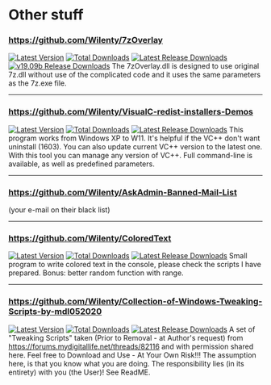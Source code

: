 # Other stuff

### https://github.com/Wilenty/7zOverlay
[![Latest Version](https://img.shields.io/github/release/Wilenty/7zOverlay.svg)](https://github.com/Wilenty/7zOverlay/releases/latest)
[![Total Downloads](https://img.shields.io/github/downloads/Wilenty/7zOverlay/total.svg)](https://github.com/Wilenty/7zOverlay/releases)
[![Latest Release Downloads](https://img.shields.io/github/downloads/Wilenty/7zOverlay/latest/total.svg)](https://github.com/Wilenty/7zOverlay/releases/latest)
[![v19.09b Release Downloads](https://img.shields.io/github/downloads/Wilenty/7zOverlay/v19.09b/total.svg)](https://github.com/Wilenty/7zOverlay/releases/v19.09b)
The 7zOverlay.dll is designed to use original 7z.dll without use of the complicated code and it uses the same parameters as the 7z.exe file.

---
### https://github.com/Wilenty/VisualC-redist-installers-Demos
[![Latest Version](https://img.shields.io/github/release/Wilenty/VisualC-redist-installers-Demos.svg)](https://github.com/Wilenty/VisualC-redist-installers-Demos/releases/latest)
[![Total Downloads](https://img.shields.io/github/downloads/Wilenty/VisualC-redist-installers-Demos/total.svg)](https://github.com/Wilenty/VisualC-redist-installers-Demos/releases)
[![Latest Release Downloads](https://img.shields.io/github/downloads/Wilenty/VisualC-redist-installers-Demos/latest/total.svg)](https://github.com/Wilenty/VisualC-redist-installers-Demos/releases/latest)
This program works from Windows XP to W11. It's helpful if the VC++ don't want uninstall (1603). You can also update current VC++ version to the latest one. With this tool you can manage any version of VC++. Full command-line is available, as well as predefined parameters.

---
### https://github.com/Wilenty/AskAdmin-Banned-Mail-List
(your e-mail on their black list)

---
### https://github.com/Wilenty/ColoredText
[![Latest Version](https://img.shields.io/github/release/Wilenty/ColoredText.svg)](https://github.com/Wilenty/ColoredText/releases/latest)
[![Total Downloads](https://img.shields.io/github/downloads/Wilenty/ColoredText/total.svg)](https://github.com/Wilenty/ColoredText/releases)
[![Latest Release Downloads](https://img.shields.io/github/downloads/Wilenty/ColoredText/latest/total.svg)](https://github.com/Wilenty/ColoredText/releases/latest)
Small program to write colored text in the console, please check the scripts I have prepared. Bonus: better random function with range.

---
### https://github.com/Wilenty/Collection-of-Windows-Tweaking-Scripts-by-mdl052020
[![Latest Version](https://img.shields.io/github/release/Wilenty/Collection-of-Windows-Tweaking-Scripts-by-mdl052020.svg)](https://github.com/Wilenty/Collection-of-Windows-Tweaking-Scripts-by-mdl052020/releases/latest)
[![Total Downloads](https://img.shields.io/github/downloads/Wilenty/Collection-of-Windows-Tweaking-Scripts-by-mdl052020/total.svg)](https://github.com/Wilenty/Collection-of-Windows-Tweaking-Scripts-by-mdl052020/releases)
[![Latest Release Downloads](https://img.shields.io/github/downloads/Wilenty/Collection-of-Windows-Tweaking-Scripts-by-mdl052020/latest/total.svg)](https://github.com/Wilenty/Collection-of-Windows-Tweaking-Scripts-by-mdl052020/releases/latest)
A set of "Tweaking Scripts" taken (Prior to Removal - at Author's request) from https://forums.mydigitallife.net/threads/82116 and with permission shared here. Feel free to Download and Use - At Your Own Risk!!! The assumption here, is that you know what you are doing. The responsibility lies (in its entirety) with you (the User)! See ReadME.
